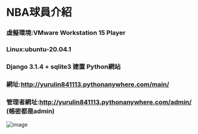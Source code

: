 # NBA球員介紹
### 虛擬環境:VMware Workstation 15 Player
### Linux:ubuntu-20.04.1
### Django 3.1.4 + sqlite3 建置 Python網站
### 網址:http://yurulin841113.pythonanywhere.com/main/
### 管理者網址:http://yurulin841113.pythonanywhere.com/admin/ (帳密都是admin)
  
![image](https://i.imgur.com/28ZqJ2a.png)

